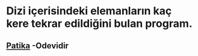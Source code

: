 # Dizi içerisindeki elemanların kaç kere tekrar edildiğini bulan program.

## [Patika](https://www.patika.dev/tr) -Odevidir